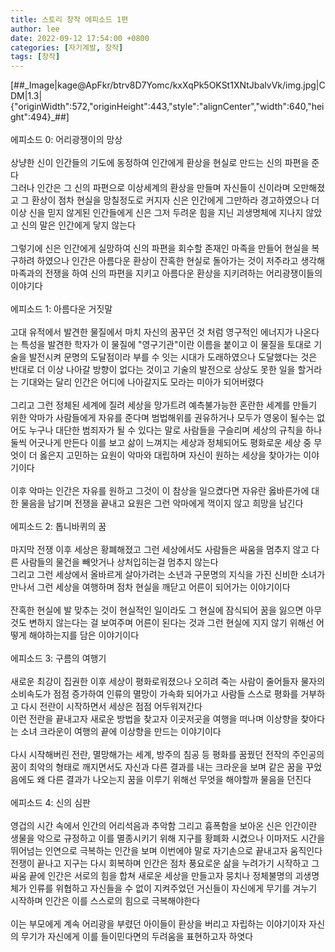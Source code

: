 ```yaml
---
title: 스토리 창작 에피소드 1편
author: lee
date: 2022-09-12 17:54:00 +0800
categories: [자기계발, 창작]
tags: [창작]
---
```


<div data-original-attrs="{&quot;style&quot;:&quot;&quot;}">[##_Image|kage@ApFkr/btrv8D7Yomc/kxXqPk5OKSt1XNtJbalvVk/img.jpg|CDM|1.3|{"originWidth":572,"originHeight":443,"style":"alignCenter","width":640,"height":494}_##]</div>
<div data-original-attrs="{&quot;style&quot;:&quot;&quot;}">&nbsp;</div>
<div data-original-attrs="{&quot;style&quot;:&quot;&quot;}">에피소드 0: 어리광쟁이의 망상</div>
<div data-original-attrs="{&quot;style&quot;:&quot;&quot;}">&nbsp;</div>
<div data-original-attrs="{&quot;style&quot;:&quot;&quot;}">상냥한 신이 인간들의 기도에 동정하여 인간에게 환상을 현실로 만드는 신의 파편을 준다</div>
<div data-original-attrs="{&quot;style&quot;:&quot;&quot;}">그러나 인간은 그 신의 파편으로 이상세계의 환상을 만들며 자신들이 신이라며 오만해졌고 그 환상이 점차 현실을 망칠정도로 커지자 신은 인간에게 그만하라 경고하였으나 더 이상 신을 믿지 않게된 인간들에게 신은 그저 두려운 힘을 지닌 괴생명체에 지나지 않았고 신의 말은 인간에게 닿지 않는다</div>
<div data-original-attrs="{&quot;style&quot;:&quot;&quot;}">&nbsp;</div>
<div data-original-attrs="{&quot;style&quot;:&quot;&quot;}">그렇기에 신은 인간에게 실망하여 신의 파편을 회수할 존재인 마족을 만들어 현실을 복구하려 하였으나 인간은 아름다운 환상이 잔혹한 현실로 돌아가는 것이 저주라고 생각해 마족과의 전쟁을 하여 신의 파편을 지키고 아름다운 환상을 지키려하는 어리광쟁이들의 이야기다&nbsp;</div>
<div data-original-attrs="{&quot;style&quot;:&quot;&quot;}">&nbsp;</div>
<div data-original-attrs="{&quot;style&quot;:&quot;&quot;}">에피소드 1: 아름다운 거짓말</div>
<div data-original-attrs="{&quot;style&quot;:&quot;&quot;}">&nbsp;</div>
<div data-original-attrs="{&quot;style&quot;:&quot;&quot;}">고대 유적에서 발견한 물질에서 마치 자신의 꿈꾸던 것 처럼 영구적인 에너지가 나온다는 특성을 발견한 학자가 이 물질에 "영구기관"이란 이름을 붙이고 이 물질을 토대로 기술을 발전시켜 문명의 도달점이라 부를 수 잇는 시대가 도래하였으나 도달했다는 것은 반대로 더 이상 나아갈 방향이 없다는 것이고 기술의 발전으로 상상도 못한 일을 할거라는 기대와는 달리 인간은 어디에 나아갈지도 모라는 미아가 되어버렸다</div>
<div data-original-attrs="{&quot;style&quot;:&quot;&quot;}">&nbsp;</div>
<div data-original-attrs="{&quot;style&quot;:&quot;&quot;}">그리고 그런 정체된 세계에 질려 세상을 망가트려 예측불가능한 혼란한 세계를 만들기 위한 악마가 사람들에게 자유를 준다며 범법해위를 권유하거나 모두가 영웅이 될수는 없어도 누구나 대단한 범죄자가 될 수 있다는 말로 사람들을 구슬리며 세상의 규칙을 하나둘씩 어긋나게 만든다 이를 보고 삶이 느껴지는 세상과 정체되어도 평화로운 세상 중 무엇이 더 옳은지 고민하는 요원이 악마와 대립하며 자신이 원하는 세상을 찾아가는 이야기이다</div>
<div data-original-attrs="{&quot;style&quot;:&quot;&quot;}">&nbsp;</div>
<div data-original-attrs="{&quot;style&quot;:&quot;&quot;}">이후 악마는 인간은 자유를 원하고 그것이 이 참상을 일으켰다면 자유란 옳바른가에 대한 물음을 남기며 전쟁을 끝내고 요원은 그런 악마에게 꺽이지 않고 희망을 남긴다</div>
<div data-original-attrs="{&quot;style&quot;:&quot;&quot;}">&nbsp;</div>
<div data-original-attrs="{&quot;style&quot;:&quot;&quot;}">에피소드 2: 톱니바퀴의 꿈</div>
<div data-original-attrs="{&quot;style&quot;:&quot;&quot;}">&nbsp;</div>
<div data-original-attrs="{&quot;style&quot;:&quot;&quot;}">마지막 전쟁 이후 세상은 황폐해졌고 그런 세상에서도 사람들은 싸움을 멈추지 않고 다른 사람들의 물건을 빼앗거나 상처입히는걸 멈추지 않는다&nbsp;</div>
<div data-original-attrs="{&quot;style&quot;:&quot;&quot;}">그리고 그런 세상에서 올바르게 살아가려는 소년과 구문명의 지식을 가진 신비한 소녀가 만나서 그런 세상을 여행하며 점차 현실을 깨닫고 어른이 되어가는 이야기이다</div>
<div data-original-attrs="{&quot;style&quot;:&quot;&quot;}">&nbsp;</div>
<div data-original-attrs="{&quot;style&quot;:&quot;&quot;}">잔혹한 현실에 발 맞추는 것이 현실적인 일이라도 그 현실에 잠식되어 꿈을 잃으면 아무것도 변하지 않는다는 걸 보여주며 어른이 된다는 것과 그런 현실에 지지 않기 위해선 어떻게 해야하는지를 담은 이야기이다</div>
<div data-original-attrs="{&quot;style&quot;:&quot;&quot;}">&nbsp;</div>
<div data-original-attrs="{&quot;style&quot;:&quot;&quot;}">에피소드 3: 구름의 여행기</div>
<div data-original-attrs="{&quot;style&quot;:&quot;&quot;}">&nbsp;</div>
<div data-original-attrs="{&quot;style&quot;:&quot;&quot;}">새로운 최강이 집권한 이후 세상이 평화로워졌으나 오히려 죽는 사람이 줄어들자 물자의 소비속도가 점점 증가하여 인류의 멸망이 가속화 되어가고 사람들 스스로 평화를 거부하고 다시 전란이 시작하면서 세상은 점점 어두워져간다&nbsp;</div>
<div data-original-attrs="{&quot;style&quot;:&quot;&quot;}">이런 전란을 끝내고자 새로운 방법을 찾고자 이곳저곳을 여행을 떠나며 이상향을 찾아다는 소녀 크라운이 여행의 끝에 이상향을 만드는 이야기이다</div>
<div data-original-attrs="{&quot;style&quot;:&quot;&quot;}">&nbsp;</div>
<div data-original-attrs="{&quot;style&quot;:&quot;&quot;}">다시 시작해버린 전란, 멸망해가는 세계, 방주의 침공 등 평화를 꿈꿨던 전작의 주인공의 꿈이 최악의 형태로 깨지면서도 자신과 다른 결과를 내는 크라운을 보며 같은 꿈을 꾸었음에도 왜 다른 결과가 나오는지 꿈을 이루기 위해선 무엇을 해야할까 물음을 던진다</div>
<div data-original-attrs="{&quot;style&quot;:&quot;&quot;}">&nbsp;</div>
<div data-original-attrs="{&quot;style&quot;:&quot;&quot;}">에피소드 4: 신의 심판</div>
<div data-original-attrs="{&quot;style&quot;:&quot;&quot;}">&nbsp;</div>
<div data-original-attrs="{&quot;style&quot;:&quot;&quot;}">영겁의 시간 속에서 인간의 어리석음과 추악함 그리고 흉폭함을 보아온 신은 인간이란 생물을 악으로 규정하고 이를 멸종시키기 위해 지구를 황폐화 시켰으나 이마저도 시간을 뛰어넘는 인연으로 극복하는 인간을 보며 이번에야 말로 자기손으로 끝내고자 움직인다</div>
<div data-original-attrs="{&quot;style&quot;:&quot;&quot;}">전쟁이 끝나고 지구는 다시 회복하며 인간은 점차 풍요로운 삶을 누려가기 시작하고 그 싸움 끝에 인간은 서로의 힘을 합쳐 새로운 세상을 만들고자 뭉치나 정체불명의 괴생명체가 인류를 위협하고 자신들을 수 없이 지켜주었던 거신들이 자신에게 무기를 겨누기 시작하며 인간은 이를 스스로의 힘으로 극복해야한다</div>
<div data-original-attrs="{&quot;style&quot;:&quot;&quot;}">&nbsp;</div>
<div data-original-attrs="{&quot;style&quot;:&quot;&quot;}">이는 부모에게 계속 어리광을 부렸던 아이들이 환상을 버리고 자립하는 이야기이자 자신의 무기가 자신에게 이를 들이민다면의 두려움을 표현하고자 하엿다</div>